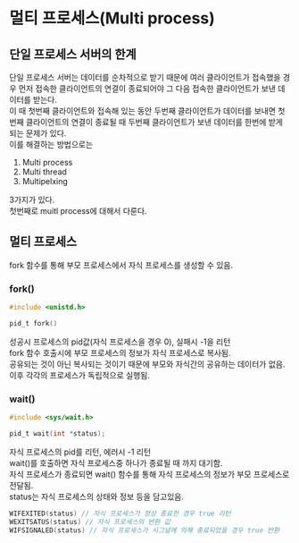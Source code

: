 # 멀티 프로세스(Multi process)
## 단일 프로세스 서버의 한계
단일 프로세스 서버는 데이터를 순차적으로 받기 때문에 여러 클라이언트가 접속했을 경우 먼저 접속한 클라이언트의 연결이 종료되어야 그 다음 접속한 클라이언트가 보낸 데이터를 받는다.  
이 때 첫번째 클라이언트와 접속해 있는 동안 두번째 클라이언트가 데이터를 보내면 첫번째 클라이언트의 연결이 종료될 때 두번째 클라이언트가 보낸 데이터를 한번에 받게 되는 문제가 있다.  
이를 해결하는 방법으로는 
1. Multi process
2. Multi thread
3. Multipelxing  

3가지가 있다.  
첫번째로 muitl process에 대해서 다룬다.  
## 멀티 프로세스
fork 함수를 통해 부모 프로세스에서 자식 프로세스를 생성할 수 있음. 

### fork()
```c
#include <unistd.h>

pid_t fork()
```
성공시 프로세스의 pid값(자식 프로세스을 경우 0), 실패시 -1을 리턴  
fork 함수 호출시에 부모 프로세스의 정보가 자식 프로세스로 복사됨.  
공유되는 것이 아닌 복사되는 것이기 때문에 부모와 자식간의 공유하는 데이터가 없음.  
이후 각각의 프로세스가 독립적으로 실행됨.  

### wait()

```c
#include <sys/wait.h>

pid_t wait(int *status);
```
자식 프로세스의 pid를 리턴, 에러시 -1 리턴  
wait()를 호출하면 자식 프로세스중 하나가 종료될 때 까지 대기함.  
자식 프로세스가 종료되면 wait() 함수를 통해 자식 프로세스의 정보가 부모 프로세스로 전달됨.  
status는 자식 프로세스의 상태와 정보 등을 담고있음. 
```c
WIFEXITED(status) // 자식 프로세스가 정상 종료한 경우 true 리턴
WEXITSATUS(status) // 자식 프로세스의 반환 값
WIFSIGNALED(status) // 자식 프로세스가 시그널에 의해 종료되었을 경우 true 반환
```


